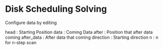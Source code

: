 # Disk Scheduling Solving

Configure data by editing

head : Starting Position
data : Coming Data
after : Position that after data coming 
after_data : After data that coming
direction : Starting direction
n : n for n-step scan 
